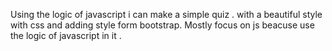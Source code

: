 Using the logic of javascript i can make a simple quiz .
with a beautiful style with css and adding style form bootstrap.
Mostly focus on js beacuse use the logic of javascript  in it .

